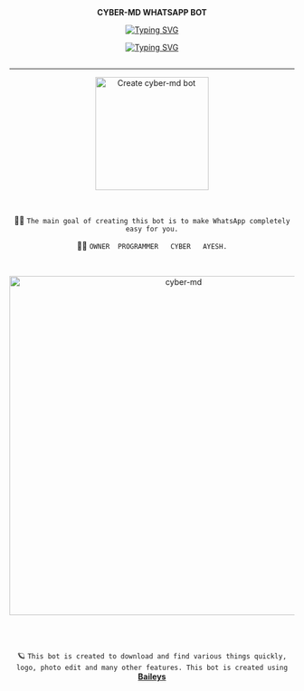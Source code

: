 <div align="center"> 
    <b>CYBER-MD WHATSAPP BOT</b>  
    
<a href="https://git.io/typing-svg"><img src="https://readme-typing-svg.demolab.com?font=Rubik+Dirt&size=65&pause=1000&color=F72C3F&background=FF20A500&center=true&vCenter=true&width=1000&height=150&lines=CYBER-MD;CREATED+BY+CYBER-AYESH" alt="Typing SVG" /></a>   </p>

<div align="center">
     
 [![Typing SVG](https://readme-typing-svg.herokuapp.com?font=Rockstar-ExtraBold&color=F01&lines=CYBER+MD+USER+WHATSAPP+BOT)](https://git.io/typing-svg)
##

 <div align="center">
</p




  <br>

---

<a href="https://pair-web-public.koyeb.app/"><img src="https://img.shields.io/badge/PAIR=CYBER-MD-greeen" alt="Create cyber-md bot" width="200"></a>






<br>

👨‍💻 `The main goal of creating this bot is to make WhatsApp completely easy for you.`





👨‍💻 `OWNER  PROGRAMMER   CYBER   AYESH.`




<br>
 
  <p align="center">  
  <a href="https://telegra.ph/file/87e7ae0d50a3fa8f1ff4e.jpg">
    <img alt="cyber-md" height="600" src="https://telegra.ph/file/87e7ae0d50a3fa8f1ff4e.jpg">
    
  
  </a>
</p>  


<br>
<br>

🪐 `This bot is created to download and find various things quickly, logo, photo edit and many other features. This bot is created using` **[Baileys](https://github.com/WhiskeySockets/Baileys)**

<br>
<br>

 
